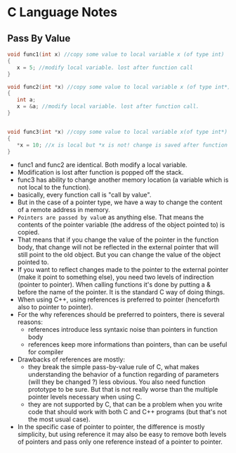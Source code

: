 # C Language Notes

## Pass By Value
```c
void func1(int x) //copy some value to local variable x (of type int)
{
   x = 5; //modify local variable. lost after function call
}

void func2(int *x) //copy some value to local variable x (of type int*)
{
   int a;
   x = &a; //modify local variable. lost after function call.
}


void func3(int *x) //copy some value to local variable x(of type int*)
{
   *x = 10; //x is local but *x is not! change is saved after function call!
}

```

- func1 and func2 are identical. Both modify a local variable. 
- Modification is lost after function is popped off the stack. 
- func3 has ability to change another memory location (a variable which is not local to the function).
- basically, every function call is "call by value". 
- But in the case of a pointer type, we have a way to change the content of a remote address in memory.
- `Pointers are passed by valu`e as anything else. That means the contents of the pointer variable (the address of the object pointed to) is copied. 
- That means that if you change the value of the pointer in the function body, that change will not be reflected in the external pointer that will still point to the old object. But you can change the value of the object pointed to.
- If you want to reflect changes made to the pointer to the external pointer (make it point to something else), you need two levels of indirection (pointer to pointer). When calling functions it's done by putting a & before the name of the pointer. It is the standard C way of doing things.
- When using C++, using references is preferred to pointer (henceforth also to pointer to pointer).
- For the why references should be preferred to pointers, there is several reasons:
  - references introduce less syntaxic noise than pointers in function body
  - references keep more informations than pointers, than can be useful for compiler
- Drawbacks of references are mostly:
  - they break the simple pass-by-value rule of C, what makes understanding the behavior of a function regarding of parameters (will they be changed ?) less obvious. You also need function prototype to be sure. But that is not really worse than the multiple pointer levels necessary when using C.
  - they are not supported by C, that can be a problem when you write code that should work with both C and C++ programs (but that's not the most usual case).
- In the specific case of pointer to pointer, the difference is mostly simplicity, but using reference it may also be easy to remove both levels of pointers and pass only one reference instead of a pointer to pointer.
